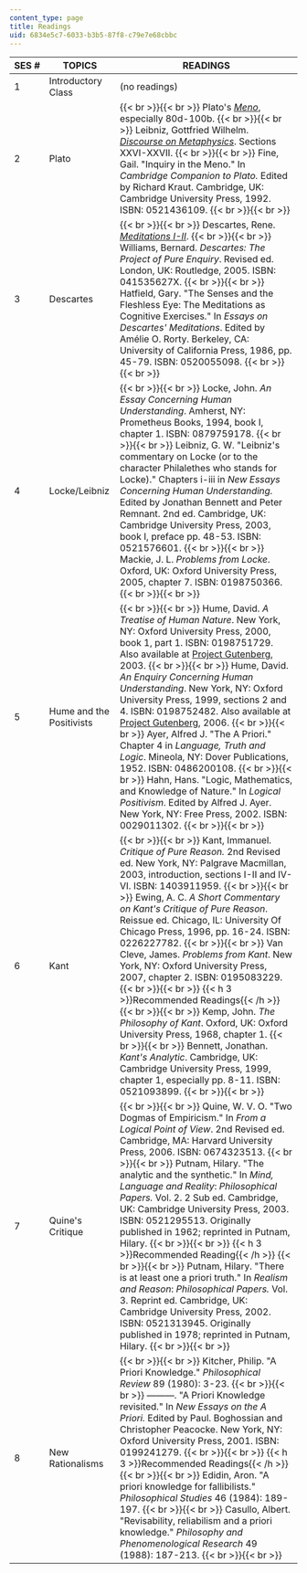 ```yaml
---
content_type: page
title: Readings
uid: 6834e5c7-6033-b3b5-87f8-c79e7e68cbbc
---
```


| SES # | TOPICS | READINGS |
| --- | --- | --- |
| 1 | Introductory Class | (no readings) |
| 2 | Plato |  {{< br >}}{{< br >}} Plato's [_Meno_](http://www.gutenberg.org/ebooks/1643), especially 80d-100b. {{< br >}}{{< br >}} Leibniz, Gottfried Wilhelm. [_Discourse on Metaphysics_](https://www.earlymoderntexts.com/assets/pdfs/leibniz1686d.pdf). Sections XXVI-XXVII. {{< br >}}{{< br >}} Fine, Gail. "Inquiry in the Meno." In _Cambridge Companion to Plato._ Edited by Richard Kraut. Cambridge, UK: Cambridge University Press, 1992. ISBN: 0521436109. {{< br >}}{{< br >}}  |
| 3 | Descartes |  {{< br >}}{{< br >}} Descartes, Rene. [_Meditations I-II_](http://www.wright.edu/cola/descartes/mede.html). {{< br >}}{{< br >}} Williams, Bernard. _Descartes: The Project of Pure Enquiry_. Revised ed. London, UK: Routledge, 2005. ISBN: 041535627X. {{< br >}}{{< br >}} Hatfield, Gary. "The Senses and the Fleshless Eye: The Meditations as Cognitive Exercises." In _Essays on Descartes' Meditations_. Edited by Amélie O. Rorty. Berkeley, CA: University of California Press, 1986, pp. 45-79. ISBN: 0520055098. {{< br >}}{{< br >}}  |
| 4 | Locke/Leibniz |  {{< br >}}{{< br >}} Locke, John. _An Essay Concerning Human Understanding_. Amherst, NY: Prometheus Books, 1994, book I, chapter 1. ISBN: 0879759178. {{< br >}}{{< br >}} Leibniz, G. W. "Leibniz's commentary on Locke (or to the character Philalethes who stands for Locke)." Chapters i-iii in _New Essays Concerning Human Understanding._ Edited by Jonathan Bennett and Peter Remnant. 2nd ed. Cambridge, UK: Cambridge University Press, 2003, book I, preface pp. 48-53. ISBN: 0521576601. {{< br >}}{{< br >}} Mackie, J. L. _Problems from Locke_. Oxford, UK: Oxford University Press, 2005, chapter 7. ISBN: 0198750366. {{< br >}}{{< br >}}  |
| 5 | Hume and the Positivists |  {{< br >}}{{< br >}} Hume, David. _A Treatise of Human Nature_. New York, NY: Oxford University Press, 2000, book 1, part 1. ISBN: 0198751729. Also available at [Project Gutenberg](http://www.gutenberg.org/etext/4705), 2003. {{< br >}}{{< br >}} Hume, David. _An Enquiry Concerning Human Understanding_. New York, NY: Oxford University Press, 1999, sections 2 and 4. ISBN: 0198752482. Also available at [Project Gutenberg](http://www.gutenberg.org/etext/9662), 2006. {{< br >}}{{< br >}} Ayer, Alfred J. "The A Priori." Chapter 4 in _Language, Truth and Logic_. Mineola, NY: Dover Publications, 1952. ISBN: 0486200108. {{< br >}}{{< br >}} Hahn, Hans. "Logic, Mathematics, and Knowledge of Nature." In _Logical Positivism_. Edited by Alfred J. Ayer. New York, NY: Free Press, 2002. ISBN: 0029011302. {{< br >}}{{< br >}}  |
| 6 | Kant |  {{< br >}}{{< br >}} Kant, Immanuel. _Critique of Pure Reason._ 2nd Revised ed. New York, NY: Palgrave Macmillan, 2003, introduction, sections I-II and IV-VI. ISBN: 1403911959. {{< br >}}{{< br >}} Ewing, A. C. _A Short Commentary on Kant's Critique of Pure Reason_. Reissue ed. Chicago, IL: University Of Chicago Press, 1996, pp. 16-24. ISBN: 0226227782. {{< br >}}{{< br >}} Van Cleve, James. _Problems from Kant_. New York, NY: Oxford University Press, 2007, chapter 2. ISBN: 0195083229. {{< br >}}{{< br >}} {{< h 3 >}}Recommended Readings{{< /h >}} {{< br >}}{{< br >}} Kemp, John. _The Philosophy of Kant_. Oxford, UK: Oxford University Press, 1968, chapter 1. {{< br >}}{{< br >}} Bennett, Jonathan. _Kant's Analytic_. Cambridge, UK: Cambridge University Press, 1999, chapter 1, especially pp. 8-11. ISBN: 0521093899. {{< br >}}{{< br >}}  |
| 7 | Quine's Critique |  {{< br >}}{{< br >}} Quine, W. V. O. "Two Dogmas of Empiricism." In _From a Logical Point of View_. 2nd Revised ed. Cambridge, MA: Harvard University Press, 2006. ISBN: 0674323513. {{< br >}}{{< br >}} Putnam, Hilary. "The analytic and the synthetic." In _Mind, Language and Reality_: _Philosophical Papers._ Vol. 2. 2 Sub ed. Cambridge, UK: Cambridge University Press, 2003. ISBN: 0521295513. Originally published in 1962; reprinted in Putnam, Hilary. {{< br >}}{{< br >}} {{< h 3 >}}Recommended Reading{{< /h >}} {{< br >}}{{< br >}} Putnam, Hilary. "There is at least one a priori truth." In _Realism and Reason_: _Philosophical Papers._ Vol. 3. Reprint ed. Cambridge, UK: Cambridge University Press, 2002. ISBN: 0521313945. Originally published in 1978; reprinted in Putnam, Hilary. {{< br >}}{{< br >}}  |
| 8 | New Rationalisms |  {{< br >}}{{< br >}} Kitcher, Philip. "A Priori Knowledge." _Philosophical Review_ 89 (1980): 3-23. {{< br >}}{{< br >}} ———. "A Priori Knowledge revisited." In _New Essays on the A Priori._ Edited by Paul. Boghossian and Christopher Peacocke. New York, NY: Oxford University Press, 2001. ISBN: 0199241279. {{< br >}}{{< br >}} {{< h 3 >}}Recommended Readings{{< /h >}} {{< br >}}{{< br >}} Edidin, Aron. "A priori knowledge for fallibilists." _Philosophical Studies_ 46 (1984): 189-197. {{< br >}}{{< br >}} Casullo, Albert. "Revisability, reliabilism and a priori knowledge." _Philosophy and Phenomenological Research_ 49 (1988): 187-213. {{< br >}}{{< br >}}